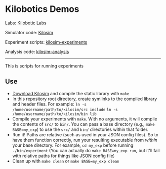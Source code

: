 # Kilobotics Demos

Labs: [Kilobotic Labs](https://www.kilobotics.com/labs)

Simulator code: [Kilosim](https://github.com/jtebert/kilosim)

Experiment scripts: [kilosim-experiments](https://github.com/jtebert/kilosim-experiments)

Analysis code: [kilosim-analysis](https://github.com/jtebert/kilosim-analysis)

---

This is scripts for running experiments

## Use

- [Download Kilosim](https://github.com/jtebert/kilosim/releases) and compile the static library with `make`
- In this repository root directory, create symlinks to the compiled library and header files. For example:
  `ln -s /home/username/path/to/kilosim/src include`
  `ln -s /home/username/path/to/kilosim/bin lib`
- Compile your experiments with `make`. With no arguments, it will compile the contents of `src/` to `bin/`. You can pass a base directory (e.g., `make BASE=my_exp`) to use the `src/` and `bin/` directories within that folder.
- Run it! Paths are relative (such as used in your JSON config files). So to have them function correctly, run your resulting executable from *within* your base directory. For example, `cd my_exp` before running `./bin/experiment`
  (You can actually do `make BASE=my_exp run`, but it'll fail with relative paths for things like JSON config file)
- Clean up with `make clean` or `make BASE=my_exp clean`

